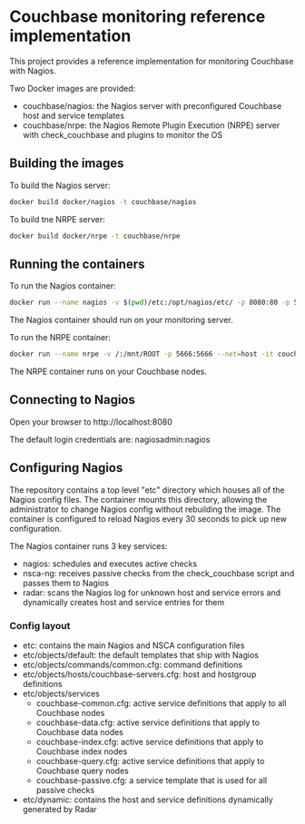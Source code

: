 # Couchbase monitoring reference implementation
This project provides a reference implementation for monitoring Couchbase with Nagios.

Two Docker images are provided: 
* couchbase/nagios: the Nagios server with preconfigured Couchbase host and service templates
* couchbase/nrpe: the Nagios Remote Plugin Execution (NRPE) server with check_couchbase and plugins to monitor the OS

## Building the images

To build the Nagios server:
```bash
docker build docker/nagios -t couchbase/nagios
```

To build tne NRPE server:
```bash
docker build docker/nrpe -t couchbase/nrpe
```
## Running the containers
To run the Nagios container:
```bash
docker run --name nagios -v $(pwd)/etc:/opt/nagios/etc/ -p 8080:80 -p 5668:5668 -it couchbase/nagios
```
The Nagios container should run on your monitoring server.

To run the NRPE container:
```bash
docker run --name nrpe -v /:/mnt/ROOT -p 5666:5666 --net=host -it couchbase/nrpe
```
The NRPE container runs on your Couchbase nodes.

## Connecting to Nagios
Open your browser to http://localhost:8080

The default login credentials are: nagiosadmin:nagios

## Configuring Nagios
The repository contains a top level "etc" directory which houses all of the Nagios config files.  The container mounts this directory, allowing the administrator to change Nagios config without rebuilding the image.  The container is configured to reload Nagios every 30 seconds to pick up new configuration.

The Nagios container runs 3 key services:
* nagios: schedules and executes active checks
* nsca-ng: receives passive checks from the check_couchbase script and passes them to Nagios
* radar: scans the Nagios log for unknown host and service errors and dynamically creates host and service entries for them

### Config layout
* etc: contains the main Nagios and NSCA configuration files
* etc/objects/default: the default templates that ship with Nagios
* etc/objects/commands/common.cfg: command definitions
* etc/objects/hosts/couchbase-servers.cfg: host and hostgroup definitions
* etc/objects/services
  * couchbase-common.cfg: active service definitions that apply to all Couchbase nodes
  * couchbase-data.cfg: active service definitions that apply to Couchbase data nodes
  * couchbase-index.cfg: active service definitions that apply to Couchbase index nodes
  * couchbase-query.cfg: active service definitions that apply to Couchbase query nodes
  * couchbase-passive.cfg: a service template that is used for all passive checks
* etc/dynamic: contains the host and service definitions dynamically generated by Radar
